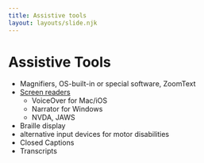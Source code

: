 ```yaml
---
title: Assistive tools
layout: layouts/slide.njk
---
```


# Assistive Tools

- Magnifiers, OS-built-in or special software, ZoomText
- [Screen readers](https://dequeuniversity.com/screenreaders/)
  - VoiceOver for Mac/iOS
  - Narrator for Windows
  - NVDA, JAWS
- Braille display
- alternative input devices for motor disabilities
- Closed Captions
- Transcripts

